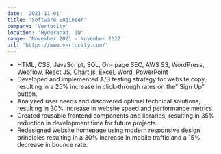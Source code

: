 ```yaml
---
date: '2021-11-01'
title: 'Software Engineer'
company: 'Vertocity'
location: 'Hyderabad, IN'
range: 'November 2021 - November 2022'
url: 'https://www.vertocity.com/'
---
```


- HTML, CSS, JavaScript, SQL, On- page SEO, AWS S3, WordPress, Webflow, React JS, Chart.js, Excel, Word, PowerPoint
- Developed and implemented A/B testing strategy for website copy, resulting in a 25% increase in click-through rates on the” Sign Up” button.
- Analyzed user needs and discovered optimal technical solutions, resulting in 30% increase in website speed and performance metrics.
- Created reusable frontend components and libraries, resulting in 35% reduction in development time for future projects.
- Redesigned website homepage using modern responsive design principles resulting in a 30% increase in mobile traffic and a 15% decrease in bounce rate.
